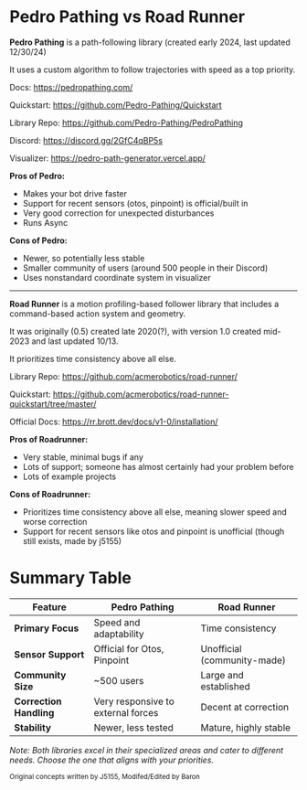 # Pedro Pathing vs Road Runner

**Pedro Pathing** is a path-following library (created early 2024, last updated 12/30/24)

It uses a custom algorithm to follow trajectories with speed as a top priority.

Docs: <https://pedropathing.com/>

Quickstart: <https://github.com/Pedro-Pathing/Quickstart>

Library Repo: <https://github.com/Pedro-Pathing/PedroPathing>

Discord: <https://discord.gg/2GfC4qBP5s>

Visualizer: <https://pedro-path-generator.vercel.app/>

**Pros of Pedro:**

- Makes your bot drive faster
- Support for recent sensors (otos, pinpoint) is official/built in
- Very good correction for unexpected disturbances
- Runs Async

**Cons of Pedro:**

- Newer, so potentially less stable
- Smaller community of users (around 500 people in their Discord)
- Uses nonstandard coordinate system in visualizer


---

**Road Runner** is a motion profiling-based follower library
that includes a command-based action system and geometry.

It was originally (0.5) created late 2020(?),
with version 1.0 created mid-2023 and last updated 10/13.

It prioritizes time consistency above all else.

Library Repo: <https://github.com/acmerobotics/road-runner/>

Quickstart: <https://github.com/acmerobotics/road-runner-quickstart/tree/master/>

Official Docs: <https://rr.brott.dev/docs/v1-0/installation/>


**Pros of Roadrunner:**

- Very stable, minimal bugs if any
- Lots of support; someone has almost certainly had your problem before
- Lots of example projects

**Cons of Roadrunner:**

- Prioritizes time consistency above all else, meaning slower speed and worse correction
- Support for recent sensors like otos and pinpoint is unofficial
  (though still exists, made by j5155)

# Summary Table

| Feature                 | Pedro Pathing                        | Road Runner                           |
|-------------------------|--------------------------------------|---------------------------------------|
| **Primary Focus**       | Speed and adaptability               | Time consistency                      |
| **Sensor Support**      | Official for Otos, Pinpoint          | Unofficial (community-made)           |
| **Community Size**      | ~500 users                           | Large and established                 |
| **Correction Handling** | Very responsive to external forces   | Decent at correction                  |
| **Stability**           | Newer, less tested                   | Mature, highly stable                 |

*Note: Both libraries excel in their specialized areas and cater to different needs. Choose the one that aligns with your priorities.*

<sub> Original concepts written by J5155, Modifed/Edited by Baron <sub> 

